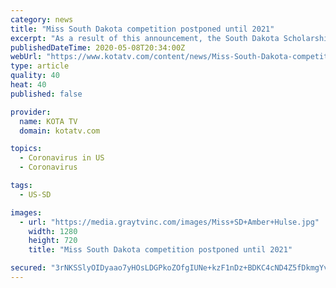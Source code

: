 ```yaml
---
category: news
title: "Miss South Dakota competition postponed until 2021"
excerpt: "As a result of this announcement, the South Dakota Scholarship Foundation board voted to also postpone the Miss South Dakota and Miss South Dakota’s Outstanding Teen competition."
publishedDateTime: 2020-05-08T20:34:00Z
webUrl: "https://www.kotatv.com/content/news/Miss-South-Dakota-competition-postponed-until-2021-570316091.html"
type: article
quality: 40
heat: 40
published: false

provider:
  name: KOTA TV
  domain: kotatv.com

topics:
  - Coronavirus in US
  - Coronavirus

tags:
  - US-SD

images:
  - url: "https://media.graytvinc.com/images/Miss+SD+Amber+Hulse.jpg"
    width: 1280
    height: 720
    title: "Miss South Dakota competition postponed until 2021"

secured: "3rNKSSlyOIDyaao7yHOsLDGPkoZOfgIUNe+kzF1nDz+BDKC4cND4Z5fDkmgYvCv0MHMUf94FBKe7nWdsFRSJcIti9KfqqvlcVGgv4mbrZQRa0bl94CF3h863CuRla18rQww2pJgyu/i9V26e9CQTWa0Brfxce7Z2LOQF4kbaf0//S5LQ7yop7aM7WUMD1sTQGYsRZV4MAq2D5U87y3MeeelI4xo5fHEhO7iGeQrq4tGoUN9mP04/DyiY16M6YjCXQzCd7+/muIbNfTlB14Fym2ne0DV4dODVahEp15MvuJ48juVskwkxqecLg5i8/rmatW+r9tkoOua2B4bifFPzfci7tZtcffZc+kaGbPN16gMVJr0vfoa17Jhyok4i+ijMBmoV9xJRpM+KKCQJAe8KzvRt7ER9q7cYyh4q6EwFLbYxVt1kHkcHvS/khiT7x4uLNIB8QWrU+iZiAshq1sDd1FJurX/abgN4FbqVGGLmMqY=;KIq/3hGLmhCb5LHWHrDe/A=="
---
```


